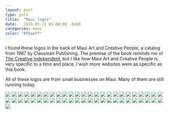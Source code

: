 ```yaml
---
layout: post
type: pots
title:  "Maui logos"
date:   2019-05-21 03:00:00 -0400
categories: maui
color: "#f6aaff"
---
```

I found these logos in the back of Maui Art and Creative People, a catalog from 1987 by Classman Publishing. The premise of the book reminds me of [The Creative Independent](https://thecreativeindependent.com/people), but I like how Maui Art and Creative People is very specific to a time and place. I wish more websites were as specific as this book.

All of these logos are from small businesses on Maui. Many of them are still running today.

![](https://files.elliott.computer/images/maui-art-logos-1.jpg)
![](https://files.elliott.computer/images/maui-art-logos-2.jpg)
![](https://files.elliott.computer/images/maui-art-logos-3.jpg)
![](https://files.elliott.computer/images/maui-art-logos-4.jpg)
![](https://files.elliott.computer/images/maui-art-logos-8.jpg)
![](https://files.elliott.computer/images/maui-art-logos-5.jpg)
![](https://files.elliott.computer/images/maui-art-logos-6.jpg)
![](https://files.elliott.computer/images/maui-art-logos-7.jpg)
![](https://files.elliott.computer/images/maui-art-logos-9.jpg)
![](https://files.elliott.computer/images/maui-art-logos-10.jpg)
![](https://files.elliott.computer/images/maui-art-logos-11.jpg)
![](https://files.elliott.computer/images/maui-art-logos-12.jpg)
![](https://files.elliott.computer/images/maui-art-logos-13.jpg)
![](https://files.elliott.computer/images/maui-art-logos-14jpg)
![](https://files.elliott.computer/images/maui-art-logos-15.jpg)
![](https://files.elliott.computer/images/maui-art-logos-16.jpg)
![](https://files.elliott.computer/images/maui-art-logos-17.jpg)
![](https://files.elliott.computer/images/maui-art-logos-18.jpg)
![](https://files.elliott.computer/images/maui-art-logos-19.jpg)
![](https://files.elliott.computer/images/maui-art-logos-20.jpg)
![](https://files.elliott.computer/images/maui-art-logos-21.jpg)
![](https://files.elliott.computer/images/maui-art-logos-22.jpg)
![](https://files.elliott.computer/images/maui-art-logos-23.jpg)
![](https://files.elliott.computer/images/maui-art-logos-24.jpg)
![](https://files.elliott.computer/images/maui-art-logos-25.jpg)
![](https://files.elliott.computer/images/maui-art-logos-26.jpg)
![](https://files.elliott.computer/images/maui-art-logos-27.jpg)
![](https://files.elliott.computer/images/maui-art-logos-28.jpg)
![](https://files.elliott.computer/images/maui-art-logos-29.jpg)
![](https://files.elliott.computer/images/maui-art-logos-30.jpg)
![](https://files.elliott.computer/images/maui-art-logos-31.jpg)
![](https://files.elliott.computer/images/maui-art-logos-32.jpg)
![](https://files.elliott.computer/images/maui-art-logos-33.jpg)
![](https://files.elliott.computer/images/maui-art-logos-34.jpg)
![](https://files.elliott.computer/images/maui-art-logos-35.jpg)
![](https://files.elliott.computer/images/maui-art-logos-36.jpg)
![](https://files.elliott.computer/images/maui-art-logos-37.jpg)
![](https://files.elliott.computer/images/maui-art-logos-38.jpg)
![](https://files.elliott.computer/images/maui-art-logos-39.jpg)
![](https://files.elliott.computer/images/maui-art-logos-40.jpg)
![](https://files.elliott.computer/images/maui-art-logos-41.jpg)
![](https://files.elliott.computer/images/maui-art-logos-42.jpg)
![](https://files.elliott.computer/images/maui-art-logos-43.jpg)
![](https://files.elliott.computer/images/maui-art-logos-44.jpg)
![](https://files.elliott.computer/images/maui-art-logos-45.jpg)
![](https://files.elliott.computer/images/maui-art-logos-46.jpg)
![](https://files.elliott.computer/images/maui-art-logos-47.jpg)
![](https://files.elliott.computer/images/maui-art-logos-48.jpg)
![](https://files.elliott.computer/images/maui-art-logos-49.jpg)
![](https://files.elliott.computer/images/maui-art-logos-50.jpg)
![](https://files.elliott.computer/images/maui-art-logos-51.jpg)